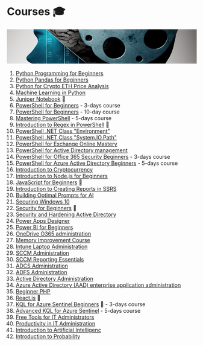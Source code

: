 # Courses 🎓

![Courses](https://github.com/voytas75/Courses/blob/master/images/brain_development.png?raw=true)

1. [Python Programming for Beginners](courses/Python_Programming_for_Beginners.md)
2. [Python Pandas for Beginners](/courses/Python_Pandas_for_Beginners.md)
3. [Python for Crypto ETH Price Analysis](/courses/Python_for_Crypto_ETH_Price_Analysis.md)
4. [Machine Learning in Python](/courses/Machine_Learning_in_Python.md)
5. [Juniper Notebook](https://voytas75.github.io/JupyterNotebookLearn/) 🚀
6. [PowerShell for Beginners](/courses/PowerShell_for_Beginners_A_Comprehensive_3-Day_Guide_to_Automating_Tasks_and_Scripting.md) - 3-days course
7. [PowerShell for Beginners](/courses/PowerShell_for_Beginners.md) - 10-day course
8. [Mastering PowerShell](/courses/Mastering_PowerShell_Advanced_Techniques_for_Efficient_Automation_and_Scripting.md) - 5-days course
9. [Introduction to Regex in PowerShell](./courses/Introduction_to_Regex_in_PowerShell.md) 🚀
10. [PowerShell .NET Class "Environment"](./courses/PowerShell_NET_Class_Environment.md)
11. [PowerShell .NET Class "System.IO.Path"](./courses/PowerShell_NET_Class_System_IO_Path.md)
12. [PowerShell for Exchange Online Mastery](/courses/PowerShell_for_Exchange_Online_Mastery.md)
13. [PowerShell for Active Directory management](/courses/PowerShell_for_Active_Directory_management.md)
14. [PowerShell for Office 365 Security Beginners](/courses/PowerShell_for_Office_365_Security_Beginners_Enhancing_Security_and_Compliance_with_PowerShell.md) - 3-days course
15. [PowerShell for Azure Active Directory Beginners](courses/PowerShell_for_Azure_Active_Directory_Beginners_Mastering_Azure_AD_Management_and_Automation.md) - 5-days course
16. [Introduction to Cryptocurrency](courses/Introduction_to_Cryptocurrency.md)
17. [Introduction to Node.js for Beginners](courses/Introduction_to_Node.js_for_Beginners.md)
18. [JavaScript for Beginners](courses/JavaScript_for_Beginners.md) 🚀
19. [Introduction to Creating Reports in SSRS](courses/Introduction_to_Creating_Reports_in_SSRS.md)
20. [Building Optimal Prompts for AI](courses/Building_Optimal_Prompts_for_AI.md)
21. [Securing Windows 10](courses/Securing_Windows_10.md)
22. [Security for Beginners](courses/Security.md) 🚀
23. [Security and Hardening Active Directory](courses/Security_and_Hardening_Active_Directory.md)
24. [Power Apps Designer](courses/Power_Apps_Designer.md)
25. [Power BI for Beginners](courses/Power_BI_for_Beginners.md)
26. [OneDrive O365 administration](courses/OneDrive_O365_administration.md)
27. [Memory Improvement Course](courses/Memory_Improvement.md)
28. [Intune Laptop Administration](courses/Intune_Laptop_Administration.md)
29. [SCCM Administration](courses/SCCM_Administration.md)
30. [SCCM Reporting Essentials](courses/SCCM_Reporting_Essentials.md)
31. [ADCS Administration](courses/ADCS_Administration.md)
32. [ADFS Administration](courses/ADFS_Administration.md)
33. [Active Directory Administration](courses/Active_Directory_Administration.md)
34. [Azure Active Directory (AAD) enterprise application administration](courses/Azure_Active_Directory_AAD_enterprise_application_administration.md)
35. [Beginner PHP](courses/Beginner_PHP.md)
36. [React.js](courses/React.js.md) 🚀
37. [KQL for Azure Sentinel Beginners](courses/KQL_for_Azure_Sentinel_Beginners_Mastering_Querying_and_Analytics_in_Azure_Sentinel.md) 🚀 - 3-days course 
38. [Advanced KQL for Azure Sentinel](courses/Advanced_KQL_for_Azure_Sentinel_Mastering_Querying_and_Analytics_in_Azure_Sentinel.md) - 5-days course
39. [Free Tools for IT Administrators](./courses/Free_Tools_for_IT_Administrators.md)
40. [Productivity in IT Administration](./courses/Productivity_in_IT_Administration.md)
41. [Introduction to Artificial Intelligenc](./courses/Introduction_to_Artificial_Intelligence.md)
42. [Introduction to Probability](./courses/Introduction_to_Probability.md)
